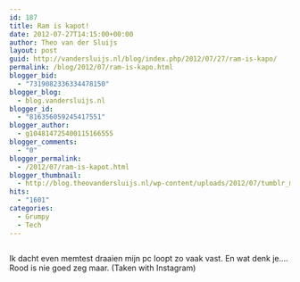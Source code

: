 ```yaml
---
id: 187
title: Ram is kapot!
date: 2012-07-27T14:15:00+00:00
author: Theo van der Sluijs
layout: post
guid: http://vandersluijs.nl/blog/index.php/2012/07/27/ram-is-kapo/
permalink: /blog/2012/07/ram-is-kapo.html
blogger_bid:
  - "7319082336334478150"
blogger_blog:
  - blog.vandersluijs.nl
blogger_id:
  - "816356059245417551"
blogger_author:
  - g104814725400115166555
blogger_comments:
  - "0"
blogger_permalink:
  - /2012/07/ram-is-kapot.html
blogger_thumbnail:
  - http://blog.theovandersluijs.nl/wp-content/uploads/2012/07/tumblr_m7tgmaW1T11rpqrb1o1_1280-300x300.jpg
hits:
  - "1601"
categories:
  - Grumpy
  - Tech
---
```

<div>
  <img alt="" src=https://vandersluijs.resultants-e.nl/2012/07/tumblr_m7tgmaW1T11rpqrb1o1_1280-300x300.jpg" />
</div>

Ik dacht even memtest draaien mijn pc loopt zo vaak vast. En wat denk je…. Rood is nie goed zeg maar. (Taken with Instagram)